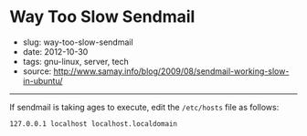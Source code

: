 # Way Too Slow Sendmail

- slug: way-too-slow-sendmail
- date: 2012-10-30
- tags: gnu-linux, server, tech
- source: http://www.samay.info/blog/2009/08/sendmail-working-slow-in-ubuntu/

---------------------------

If sendmail is taking ages to execute, edit the `/etc/hosts` file as follows:

	127.0.0.1 localhost localhost.localdomain